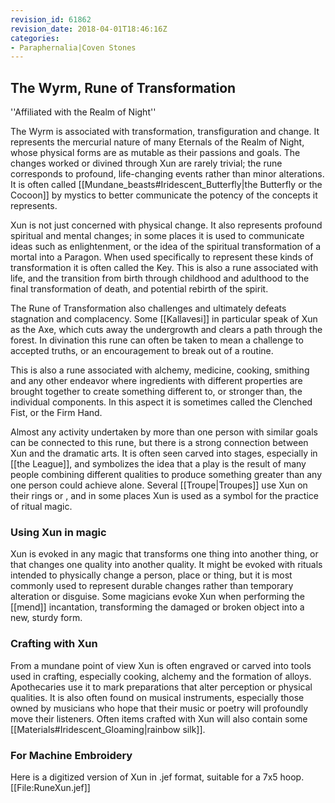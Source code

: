 ```yaml
---
revision_id: 61862
revision_date: 2018-04-01T18:46:16Z
categories:
- Paraphernalia|Coven Stones
---
```



## The Wyrm, Rune of Transformation
''Affiliated with the Realm of Night''

The Wyrm is associated with transformation, transfiguration and change. It represents the mercurial nature of many Eternals of the Realm of Night, whose physical forms are as mutable as their passions and goals. The changes worked or divined through Xun are rarely trivial; the rune corresponds to profound, life-changing events rather than minor alterations. It is often called [[Mundane_beasts#Iridescent_Butterfly|the Butterfly or the Cocoon]] by mystics to better communicate the potency of the concepts it represents.

Xun is not just concerned with physical change. It also represents profound spiritual and mental changes; in some places it is used to communicate ideas such as enlightenment, or the idea of the spiritual transformation of a mortal into a Paragon. When used specifically to represent these kinds of transformation it is often called the Key. This is also a rune associated with life, and the transition from birth through childhood and adulthood to the final transformation of death, and potential rebirth of the spirit. 

The Rune of Transformation also challenges and ultimately defeats stagnation and complacency. Some [[Kallavesi]] in particular speak of Xun as the Axe, which cuts away the undergrowth and clears a path through the forest. In divination this rune can often be taken to mean a challenge to accepted truths, or an encouragement to break out of a routine.

This is also a rune associated with alchemy, medicine, cooking, smithing and any other endeavor where ingredients with different properties are brought together to create something different to, or stronger than, the individual components. In this aspect it is sometimes called the Clenched Fist, or the Firm Hand. 

Almost any activity undertaken by more than one person with similar goals can be connected to this rune, but there is a strong connection between Xun and the dramatic arts. It is often seen carved into stages, especially in [[the League]], and symbolizes the idea that a play is the result of many people combining different qualities to produce something greater than any one person could achieve alone. Several [[Troupe|Troupes]] use Xun on their rings or , and in some places Xun is used as a symbol for the practice of ritual magic.

### Using Xun in magic
Xun is evoked in any magic that transforms one thing into another thing, or that changes one quality into another quality. It might be evoked with rituals intended to physically change a person, place or thing, but it is most commonly used to represent durable changes rather than temporary alteration or disguise. Some magicians evoke Xun when performing the [[mend]] incantation, transforming the damaged or broken object into a new, sturdy form.

### Crafting with Xun
From a mundane point of view Xun is often engraved or carved into tools used in crafting, especially cooking, alchemy and the formation of alloys. Apothecaries use it to mark preparations that alter perception or physical qualities. It is also often found on musical instruments, especially those owned by musicians who hope that their music or poetry will profoundly move their listeners. Often items crafted with Xun will also contain some [[Materials#Iridescent_Gloaming|rainbow silk]].


### For Machine Embroidery
Here is a digitized version of Xun in .jef format, suitable for a 7x5 hoop. 
[[File:RuneXun.jef]]

